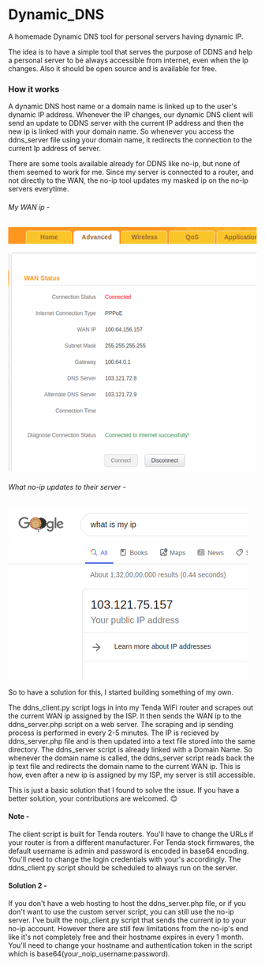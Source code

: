 # Dynamic_DNS
A homemade Dynamic DNS tool for personal servers having dynamic IP.

The idea is to have a simple tool that serves the purpose of DDNS and help a personal server to be always accessible from internet, even when the ip changes. Also it should be open source and is available for free.

### How it works
A dynamic DNS host name or a domain name is linked up to the user's dynamic IP address. Whenever the IP changes, our dynamic DNS client will send an update to DDNS server with the current IP address and then the new ip is linked with your domain name. So whenever you access the ddns_server file using your domain name, it redirects the connection to the current Ip address of server. 

There are some tools available already for DDNS like no-ip, but none of them seemed to work for me. Since my server is connected to a router, and not directly to the WAN, the no-ip tool updates my masked ip on the no-ip servers everytime.

###### My WAN ip - 

  ![Screenshot](screenshots/router.png)

###### What no-ip updates to their server - 

  ![Screenshot](screenshots/ip.png)


So to have a solution for this, I started building something of my own. 

The ddns_client.py script logs in into my Tenda WiFi router and scrapes out the current WAN ip assigned by the ISP.
It then sends the WAN ip to the ddns_server.php script on a web server. The scraping and ip sending process is performed in every 2-5 minutes. The IP is recieved by ddns_server.php file and is then updated into a text file stored into the same directory. The ddns_server script is already linked with a Domain Name. So whenever the domain name is called, the ddns_server script reads back the ip text file and redirects the domain name to the current WAN ip. This is how, even after a new ip is assigned by my ISP, my server is still accessible.

This is just a basic solution that I found to solve the issue. If you have a better solution, your contributions are welcomed. 😊

#### Note -
The client script is built for Tenda routers. You'll have to change the URLs if your router is from a different manufacturer.
For Tenda stock firmwares, the default username is admin and password is encoded in base64 encoding. You'll need to change the login credentials with your's accordingly.
The ddns_client.py script should be scheduled to always run on the server.


#### Solution 2 -
If you don't have a web hosting to host the ddns_server.php file, or if you don't want to use the custom server script, you can still use the no-ip server. I've built the noip_client.py script that sends the current ip to your no-ip account. However there are still few limitations from the no-ip's end like it's not completely free and their hostname expires in every 1 month. You'll need to change your hostname and authentication token in the script which is base64(your_noip_username:password).
